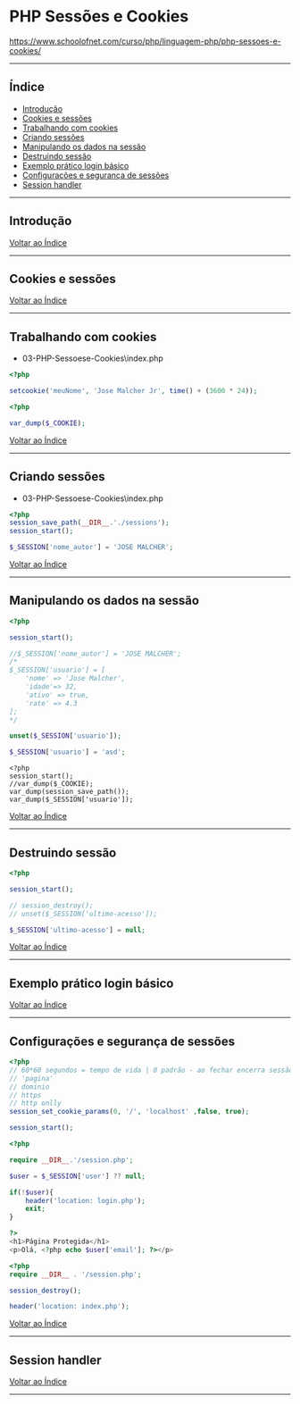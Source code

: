# PHP Sessões e Cookies

https://www.schoolofnet.com/curso/php/linguagem-php/php-sessoes-e-cookies/

---

## <a name="indice">Índice</a>

- [Introdução](#parte1)   
- [Cookies e sessões](#parte2)   
- [Trabalhando com cookies](#parte3)   
- [Criando sessões](#parte4)   
- [Manipulando os dados na sessão](#parte5)   
- [Destruindo sessão](#parte6)   
- [Exemplo prático login básico](#parte7)   
- [Configurações e segurança de sessões](#parte8)   
- [Session handler](#parte9)   


---

## <a name="parte1">Introdução</a>


[Voltar ao Índice](#indice)

---

## <a name="parte2">Cookies e sessões</a>


[Voltar ao Índice](#indice)

---

## <a name="parte3">Trabalhando com cookies</a>

- 03-PHP-Sessoese-Cookies\index.php

```php
<?php

setcookie('meuNome', 'Jose Malcher Jr', time() + (3600 * 24));
```

```php
<?php

var_dump($_COOKIE);
```

[Voltar ao Índice](#indice)

---

## <a name="parte4">Criando sessões</a>

- 03-PHP-Sessoese-Cookies\index.php

```php
<?php
session_save_path(__DIR__.'./sessions');
session_start();

$_SESSION['nome_autor'] = 'JOSE MALCHER';

```

[Voltar ao Índice](#indice)

---

## <a name="parte5">Manipulando os dados na sessão</a>

```php
<?php

session_start();

//$_SESSION['nome_autor'] = 'JOSE MALCHER';
/* 
$_SESSION['usuario'] = [
    'nome' => 'Jose Malcher',
    'idade'=> 32,
    'ativo' => true,
    'rate' => 4.3
]; 
*/

unset($_SESSION['usuario']);

$_SESSION['usuario'] = 'asd';

```

```
<?php
session_start();
//var_dump($_COOKIE);
var_dump(session_save_path());
var_dump($_SESSION['usuario']);
```

[Voltar ao Índice](#indice)

---

## <a name="parte6">Destruindo sessão</a>

```php
<?php

session_start();

// session_destroy();
// unset($_SESSION['ultimo-acesso']);

$_SESSION['ultimo-acesso'] = null;
```

[Voltar ao Índice](#indice)

---

## <a name="parte7">Exemplo prático login básico</a>


[Voltar ao Índice](#indice)

---

## <a name="parte8">Configurações e segurança de sessões</a>

```php
<?php
// 60*60 segundos = tempo de vida | 0 padrão - ao fechar encerra sessão
// 'pagina' 
// dominio
// https
// http onlly
session_set_cookie_params(0, '/', 'localhost' ,false, true);

session_start();
```

```php
<?php

require __DIR__.'/session.php';

$user = $_SESSION['user'] ?? null;

if(!$user){
    header('location: login.php');
    exit;
}

?>
<h1>Página Protegida</h1>
<p>Olá, <?php echo $user['email']; ?></p>
```

```php
<?php
require __DIR__ . '/session.php';

session_destroy();

header('location: index.php');
```

[Voltar ao Índice](#indice)

---

## <a name="parte9">Session handler</a>


[Voltar ao Índice](#indice)

---
